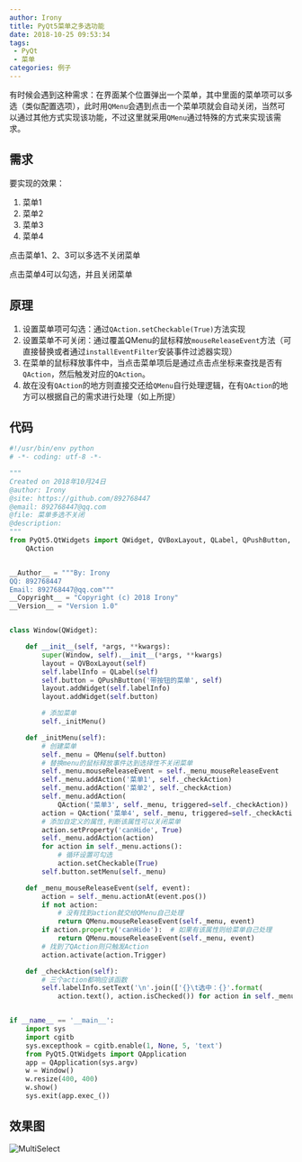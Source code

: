 ```yaml
---
author: Irony
title: PyQt5菜单之多选功能
date: 2018-10-25 09:53:34
tags: 
 - PyQt
 - 菜单
categories: 例子
---
```


有时候会遇到这种需求：在界面某个位置弹出一个菜单，其中里面的菜单项可以多选（类似配置选项），此时用`QMenu`会遇到点击一个菜单项就会自动关闭，当然可以通过其他方式实现该功能，不过这里就采用`QMenu`通过特殊的方式来实现该需求。
<!-- more -->

## 需求

要实现的效果：

1. 菜单1
2. 菜单2
3. 菜单3
4. 菜单4

点击菜单1、2、3可以多选不关闭菜单

点击菜单4可以勾选，并且关闭菜单

## 原理

1. 设置菜单项可勾选：通过`QAction.setCheckable(True)`方法实现
2. 设置菜单不可关闭：通过覆盖QMenu的鼠标释放`mouseReleaseEvent`方法（可直接替换或者通过`installEventFilter`安装事件过滤器实现）
3. 在菜单的鼠标释放事件中，当点击菜单项后是通过点击点坐标来查找是否有`QAction`，然后触发对应的`QAction`。
4. 故在没有`QAction`的地方则直接交还给`QMenu`自行处理逻辑，在有`QAction`的地方可以根据自己的需求进行处理（如上所提）

## 代码

```python
#!/usr/bin/env python
# -*- coding: utf-8 -*-

"""
Created on 2018年10月24日
@author: Irony
@site: https://github.com/892768447
@email: 892768447@qq.com
@file: 菜单多选不关闭
@description: 
"""
from PyQt5.QtWidgets import QWidget, QVBoxLayout, QLabel, QPushButton, QMenu,\
    QAction


__Author__ = """By: Irony
QQ: 892768447
Email: 892768447@qq.com"""
__Copyright__ = "Copyright (c) 2018 Irony"
__Version__ = "Version 1.0"


class Window(QWidget):

    def __init__(self, *args, **kwargs):
        super(Window, self).__init__(*args, **kwargs)
        layout = QVBoxLayout(self)
        self.labelInfo = QLabel(self)
        self.button = QPushButton('带按钮的菜单', self)
        layout.addWidget(self.labelInfo)
        layout.addWidget(self.button)

        # 添加菜单
        self._initMenu()

    def _initMenu(self):
        # 创建菜单
        self._menu = QMenu(self.button)
        # 替换menu的鼠标释放事件达到选择性不关闭菜单
        self._menu.mouseReleaseEvent = self._menu_mouseReleaseEvent
        self._menu.addAction('菜单1', self._checkAction)
        self._menu.addAction('菜单2', self._checkAction)
        self._menu.addAction(
            QAction('菜单3', self._menu, triggered=self._checkAction))
        action = QAction('菜单4', self._menu, triggered=self._checkAction)
        # 添加自定义的属性,判断该属性可以关闭菜单
        action.setProperty('canHide', True)
        self._menu.addAction(action)
        for action in self._menu.actions():
            # 循环设置可勾选
            action.setCheckable(True)
        self.button.setMenu(self._menu)

    def _menu_mouseReleaseEvent(self, event):
        action = self._menu.actionAt(event.pos())
        if not action:
            # 没有找到action就交给QMenu自己处理
            return QMenu.mouseReleaseEvent(self._menu, event)
        if action.property('canHide'):  # 如果有该属性则给菜单自己处理
            return QMenu.mouseReleaseEvent(self._menu, event)
        # 找到了QAction则只触发Action
        action.activate(action.Trigger)

    def _checkAction(self):
        # 三个action都响应该函数
        self.labelInfo.setText('\n'.join(['{}\t选中：{}'.format(
            action.text(), action.isChecked()) for action in self._menu.actions()]))


if __name__ == '__main__':
    import sys
    import cgitb
    sys.excepthook = cgitb.enable(1, None, 5, 'text')
    from PyQt5.QtWidgets import QApplication
    app = QApplication(sys.argv)
    w = Window()
    w.resize(400, 400)
    w.show()
    sys.exit(app.exec_())
```

## 效果图

![MultiSelect](https://github.com/PyQt5/PyQt/raw/master/QMenu/ScreenShot/MultiSelect.gif)